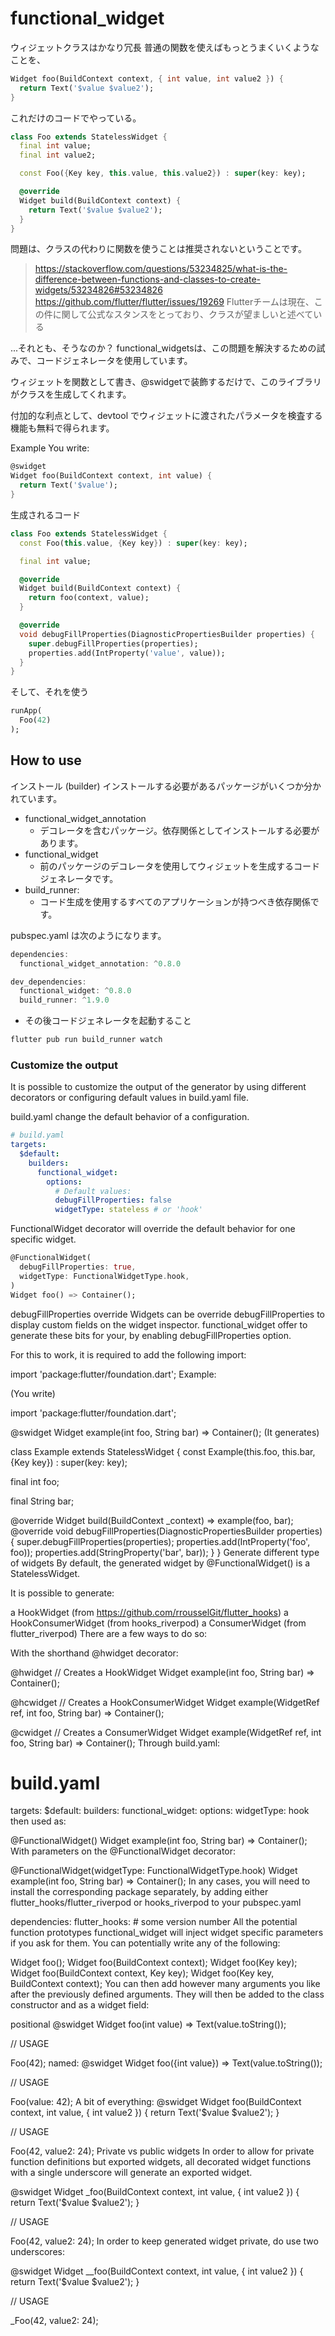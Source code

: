 # functional_widget
ウィジェットクラスはかなり冗長
普通の関数を使えばもっとうまくいくようなことを、
```dart
Widget foo(BuildContext context, { int value, int value2 }) {
  return Text('$value $value2');
}
```
これだけのコードでやっている。
```dart
class Foo extends StatelessWidget {
  final int value;
  final int value2;

  const Foo({Key key, this.value, this.value2}) : super(key: key);

  @override
  Widget build(BuildContext context) {
    return Text('$value $value2');
  }
}
```
問題は、クラスの代わりに関数を使うことは推奨されないということです。
>https://stackoverflow.com/questions/53234825/what-is-the-difference-between-functions-and-classes-to-create-widgets/53234826#53234826
https://github.com/flutter/flutter/issues/19269
>Flutterチームは現在、この件に関して公式なスタンスをとっており、クラスが望ましいと述べている

...それとも、そうなのか？
functional_widgetsは、この問題を解決するための試みで、コードジェネレータを使用しています。

ウィジェットを関数として書き、@swidgetで装飾するだけで、このライブラリがクラスを生成してくれます。

付加的な利点として、devtool でウィジェットに渡されたパラメータを検査する機能も無料で得られます。

Example 
You write:
```dart
@swidget
Widget foo(BuildContext context, int value) {
  return Text('$value');
}
```
生成されるコード
```dart
class Foo extends StatelessWidget {
  const Foo(this.value, {Key key}) : super(key: key);

  final int value;

  @override
  Widget build(BuildContext context) {
    return foo(context, value);
  }

  @override
  void debugFillProperties(DiagnosticPropertiesBuilder properties) {
    super.debugFillProperties(properties);
    properties.add(IntProperty('value', value));
  }
}
```
そして、それを使う
```dart
runApp(
  Foo(42)
);
```
## How to use 
インストール (builder)
インストールする必要があるパッケージがいくつか分かれています。

- functional_widget_annotation
  - デコレータを含むパッケージ。依存関係としてインストールする必要があります。
- functional_widget
  - 前のパッケージのデコレータを使用してウィジェットを生成するコードジェネレータです。
- build_runner:
  - コード生成を使用するすべてのアプリケーションが持つべき依存関係です。

pubspec.yaml は次のようになります。
```dart
dependencies:
  functional_widget_annotation: ^0.8.0

dev_dependencies:
  functional_widget: ^0.8.0
  build_runner: ^1.9.0
```
- その後コードジェネレータを起動すること
```dart
flutter pub run build_runner watch
```
### Customize the output 
It is possible to customize the output of the generator by using different decorators or configuring default values in build.yaml file.

build.yaml change the default behavior of a configuration.
```yaml
# build.yaml
targets:
  $default:
    builders:
      functional_widget:
        options:
          # Default values:
          debugFillProperties: false
          widgetType: stateless # or 'hook'
```
FunctionalWidget decorator will override the default behavior for one specific widget.
```dart
@FunctionalWidget(
  debugFillProperties: true,
  widgetType: FunctionalWidgetType.hook,
)
Widget foo() => Container();
```
debugFillProperties override 
Widgets can be override debugFillProperties to display custom fields on the widget inspector. functional_widget offer to generate these bits for your, by enabling debugFillProperties option.

For this to work, it is required to add the following import:

import 'package:flutter/foundation.dart';
Example:

(You write)

import 'package:flutter/foundation.dart';

@swidget
Widget example(int foo, String bar) => Container();
(It generates)

class Example extends StatelessWidget {
  const Example(this.foo, this.bar, {Key key}) : super(key: key);

  final int foo;

  final String bar;

  @override
  Widget build(BuildContext _context) => example(foo, bar);
  @override
  void debugFillProperties(DiagnosticPropertiesBuilder properties) {
    super.debugFillProperties(properties);
    properties.add(IntProperty('foo', foo));
    properties.add(StringProperty('bar', bar));
  }
}
Generate different type of widgets 
By default, the generated widget by @FunctionalWidget() is a StatelessWidget.

It is possible to generate:

a HookWidget (from https://github.com/rrousselGit/flutter_hooks)
a HookConsumerWidget (from hooks_riverpod)
a ConsumerWidget (from flutter_riverpod)
There are a few ways to do so:

With the shorthand @hwidget decorator:

@hwidget // Creates a HookWidget
Widget example(int foo, String bar) => Container();

@hcwidget // Creates a HookConsumerWidget
Widget example(WidgetRef ref, int foo, String bar) => Container();

@cwidget // Creates a ConsumerWidget
Widget example(WidgetRef ref, int foo, String bar) => Container();
Through build.yaml:

# build.yaml
targets:
  $default:
    builders:
      functional_widget:
        options:
          widgetType: hook
then used as:

@FunctionalWidget()
Widget example(int foo, String bar) => Container();
With parameters on the @FunctionalWidget decorator:

@FunctionalWidget(widgetType: FunctionalWidgetType.hook)
Widget example(int foo, String bar) => Container();
In any cases, you will need to install the corresponding package separately, by adding either flutter_hooks/flutter_riverpod or hooks_riverpod to your pubspec.yaml

dependencies:
  flutter_hooks: # some version number
All the potential function prototypes 
functional_widget will inject widget specific parameters if you ask for them. You can potentially write any of the following:

Widget foo();
Widget foo(BuildContext context);
Widget foo(Key key);
Widget foo(BuildContext context, Key key);
Widget foo(Key key, BuildContext context);
You can then add however many arguments you like after the previously defined arguments. They will then be added to the class constructor and as a widget field:

positional
@swidget
Widget foo(int value) => Text(value.toString());

// USAGE

Foo(42);
named:
@swidget
Widget foo({int value}) => Text(value.toString());

// USAGE

Foo(value: 42);
A bit of everything:
@swidget
Widget foo(BuildContext context, int value, { int value2 }) {
  return Text('$value $value2');
}

// USAGE

Foo(42, value2: 24);
Private vs public widgets 
In order to allow for private function definitions but exported widgets, all decorated widget functions with a single underscore will generate an exported widget.

@swidget
Widget _foo(BuildContext context, int value, { int value2 }) {
  return Text('$value $value2');
}

// USAGE

Foo(42, value2: 24);
In order to keep generated widget private, do use two underscores:

@swidget
Widget __foo(BuildContext context, int value, { int value2 }) {
  return Text('$value $value2');
}

// USAGE

_Foo(42, value2: 24);